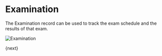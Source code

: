 # Examination

The Examination record can be used to track the exam schedule and the results of that exam.

<img class="screenshot" alt="Examination" src="/assets/erpnext_docs/assets/img/education/schedule/examination.png">


{next}